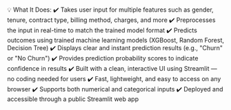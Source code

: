 💡 What It Does:
✔️ Takes user input for multiple features such as gender, tenure, contract type, billing method, charges, and more
✔️ Preprocesses the input in real-time to match the trained model format
✔️ Predicts outcomes using trained machine learning models (XGBoost, Random Forest, Decision Tree)
✔️ Displays clear and instant prediction results (e.g., "Churn" or "No Churn")
✔️ Provides prediction probability scores to indicate confidence in results
✔️ Built with a clean, interactive UI using Streamlit — no coding needed for users
✔️ Fast, lightweight, and easy to access on any browser
✔️ Supports both numerical and categorical inputs
✔️ Deployed and accessible through a public Streamlit web app

